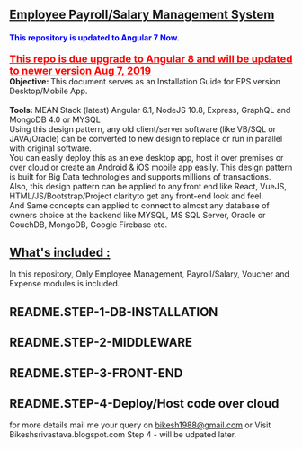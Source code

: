 <h2><u>Employee Payroll/Salary Management System</u></h2>
<h4><font color="blue">This repository is updated to Angular 7 Now.</font></h4>
<b><u><font color="red" size = "+1">This repo is due upgrade to Angular 8 and will be updated to newer version Aug 7, 2019</font></u></b>
<br/>
<b>Objective: </b> This document serves as an Installation Guide for EPS version Desktop/Mobile App.<br><br>
<b>Tools: </b> MEAN Stack (latest) Angular 6.1, NodeJS 10.8, Express, GraphQL and MongoDB 4.0 or MYSQL<br/>
Using this design pattern, any old client/server software (like VB/SQL or JAVA/Oracle) can be converted to new design to replace or run in parallel with original software.<br/>
You can easliy deploy this as an exe desktop app, host it over premises or over cloud or create an Android & iOS mobile app easily.
This design pattern is built for Big Data technologies and supports millions of transactions.<br/>
Also, this design pattern can be applied to any front end like React, VueJS, HTML/JS/Bootstrap/Project clarityto get any front-end look and feel.<br/>
And Same concepts can applied to connect to almost any database of owners choice at the backend like MYSQL, MS SQL Server, Oracle or CouchDB, MongoDB, Google Firebase etc.


<h2><u>What's included :</u></h2>
In this repository, Only Employee Management, Payroll/Salary, Voucher and Expense modules is included.
<h2>README.STEP-1-DB-INSTALLATION</h2>
<h2>README.STEP-2-MIDDLEWARE</h2>
<h2>README.STEP-3-FRONT-END</h2>
<h2>README.STEP-4-Deploy/Host code over cloud</h2>

for more details mail me your query on bikesh1988@gmail.com
or
Visit Bikeshsrivastava.blogspot.com
Step 4 - will be udpated later.
